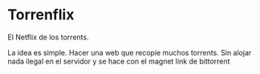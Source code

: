 # Torrenflix

El Netflix de los torrents.

La idea es simple. Hacer una web que recopie muchos torrents.
Sin alojar nada ilegal en el servidor y se hace con el magnet link de bittorrent
